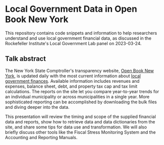 # Local Government Data in Open Book New York
This repository contains code snippets and information to help researchers understand and use local government financial data, as discussed in the Rockefeller Institute's Local Government Lab panel on 2023-03-24.

## Talk abstract
The New York State Comptroller's transparency website, [Open Book New York](https://www.osc.state.ny.us/open-book-new-york), is updated daily with the most current information about [local government finances](https://wwe2.osc.state.ny.us/transparency/LocalGov/LocalGovIntro.cfm).  Available information includes revenues and expenses, balance sheet, debt, and property tax cap and tax limit calculations. The reports on the site let you compare year-to-year trends for an individual municipality or across municipalities in a single year. More sophisticated reporting can be accomplished by downloading the bulk files and diving deeper into the data.
 
This presentation will review the timing and scope of the supplied financial data and reports, show how to retrieve data and data dictionaries from the site, and share some tips for data use and transformation.  We will also briefly discuss other tools like the Fiscal Stress Monitoring System and the Accounting and Reporting Manuals.
